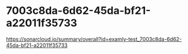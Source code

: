 # 7003c8da-6d62-45da-bf21-a22011f35733
https://sonarcloud.io/summary/overall?id=examly-test_7003c8da-6d62-45da-bf21-a22011f35733
